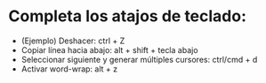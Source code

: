 # Completa los atajos de teclado:

- (Ejemplo) Deshacer: ctrl + Z
- Copiar línea hacia abajo: alt + shift + tecla abajo
- Seleccionar siguiente y generar múltiples cursores: ctrl/cmd + d
- Activar word-wrap: alt + z
